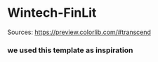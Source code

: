 # Wintech-FinLit
Sources:
https://preview.colorlib.com/#transcend
### we used this template as inspiration 


